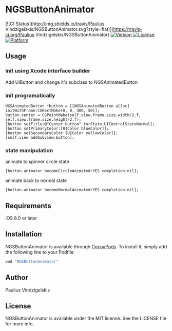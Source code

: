# NGSButtonAnimator

[![CI Status](http://img.shields.io/travis/Paulius Vindzigelskis/NGSButtonAnimator.svg?style=flat)](https://travis-ci.org/Paulius Vindzigelskis/NGSButtonAnimator)
[![Version](https://img.shields.io/cocoapods/v/NGSButtonAnimator.svg?style=flat)](http://cocoapods.org/pods/NGSButtonAnimator)
[![License](https://img.shields.io/cocoapods/l/NGSButtonAnimator.svg?style=flat)](http://cocoapods.org/pods/NGSButtonAnimator)
[![Platform](https://img.shields.io/cocoapods/p/NGSButtonAnimator.svg?style=flat)](http://cocoapods.org/pods/NGSButtonAnimator)

## Usage

### init using Xcode interface builder

Add UIButton and change it's subclass to NGSAnimatedButton

### init programatically

```objc
NGSAnimatedButton *button = [[NGSAnimatedButton alloc] initWithFrame:CGRectMake(0, 0, 300, 50)];
button.center = CGPointMake(self.view.frame.size.width/2.f, self.view.frame.size.height/2.f);
[button setTitle:@"Center button" forState:UIControlStateNormal];
[button setPrimaryColor:[UIColor blueColor]];
[button setSecondaryColor:[UIColor yellowColor]];
[self.view addSubview:button];
```

### state manipulation

animate to spinner circle state
```objc 
[button.animator becomeCircleAnimated:YES completion:nil];
```

animate back to normal state
```objc 
[button.animator becomeNormalAnimated:YES completion:nil];
```

## Requirements

iOS 8.0 or later

## Installation

NGSButtonAnimator is available through [CocoaPods](http://cocoapods.org). To install
it, simply add the following line to your Podfile:

```ruby
pod "NGSButtonAnimator"
```

## Author

Paulius Vindzigelskis

## License

NGSButtonAnimator is available under the MIT license. See the LICENSE file for more info.

